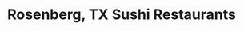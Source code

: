 ---
layout: city
title: Rosenberg, TX Sushi Restaurants
permalink: /texas/rosenberg/
stateAbbr: TX
stateName: Texas
cityName: Rosenberg
---